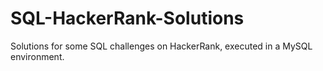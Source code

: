 # SQL-HackerRank-Solutions
Solutions for some SQL challenges on HackerRank, executed in a MySQL environment.
